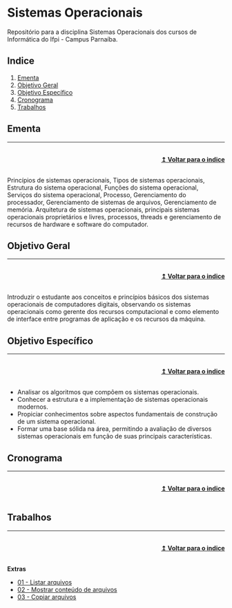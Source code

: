 # Sistemas Operacionais
Repositório para a disciplina Sistemas Operacionais dos cursos de Informática do Ifpi - Campus Parnaíba.

## Indice
1. [Ementa]
2. [Objetivo Geral]
3. [Objetivo Específico]
4. [Cronograma]
5. [Trabalhos]

## Ementa
----

<br/>
<div align="right">
    <b><a href="#indice">↥ Voltar para o indice</a></b>
</div>
<br/>

Princípios de sistemas operacionais, Tipos de sistemas operacionais, Estrutura do sistema operacional, Funções do sistema operacional, Serviços do sistema operacional, Processo, Gerenciamento do processador, Gerenciamento de sistemas de arquivos, Gerenciamento de memória. Arquitetura de sistemas operacionais, principais sistemas operacionais proprietários e livres, processos, threads e gerenciamento de recursos de hardware e software do computador.

## Objetivo Geral
----

<br/>
<div align="right">
    <b><a href="#indice">↥ Voltar para o indice</a></b>
</div>
<br/>

Introduzir o estudante aos conceitos e princípios básicos dos sistemas operacionais de computadores digitais, observando os sistemas operacionais como gerente dos recursos computacional e como elemento de interface entre programas de aplicação e os recursos da máquina.

## Objetivo Específico
----

<br/>
<div align="right">
    <b><a href="#indice">↥ Voltar para o indice</a></b>
</div>
<br/>

* Analisar os algoritmos que compõem os sistemas operacionais.
* Conhecer a estrutura e a implementação de sistemas operacionais modernos.
* Propiciar conhecimentos sobre aspectos fundamentais de construção de um sistema operacional.
* Formar uma base sólida na área, permitindo a avaliação de diversos sistemas operacionais em função de suas principais características.

## Cronograma
----

<br/>
<div align="right">
    <b><a href="#indice">↥ Voltar para o indice</a></b>
</div>
<br/>


## Trabalhos
----

<br/>
<div align="right">
    <b><a href="#indice">↥ Voltar para o indice</a></b>
</div>
<br/>

**Extras**
* [01 - Listar arquivos]
* [02 - Mostrar conteúdo de arquivos]
* [03 - Copiar arquivos]

[Ementa]: #ementa
[Objetivo Geral]: #objetivo-geral
[Objetivo Específico]: #objetivo-específico
[Cronograma]: #cronograma
[Trabalhos]: #trabalhos

[01 - Listar arquivos]: trabalhos/extra/01-listar-arquivos.md
[02 - Mostrar conteúdo de arquivos]: trabalhos/extra/02-mostrar-conteudo-arquivos.md
[03 - Copiar arquivos]: trabalhos/extra/03-copiar-arquivos.md